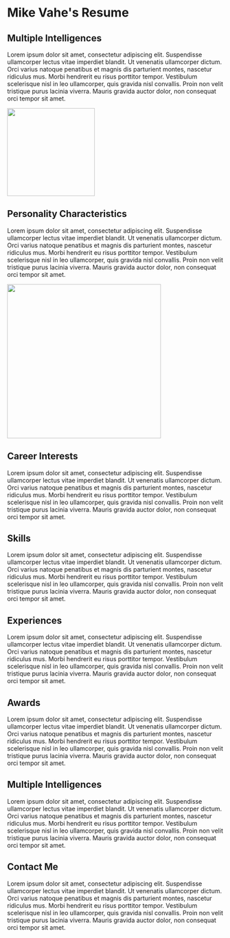 # Mike Vahe's Resume

## Multiple Intelligences

Lorem ipsum dolor sit amet, consectetur adipiscing elit. Suspendisse ullamcorper lectus vitae imperdiet blandit. Ut venenatis ullamcorper dictum. Orci varius natoque penatibus et magnis dis parturient montes, nascetur ridiculus mus. Morbi hendrerit eu risus porttitor tempor. Vestibulum scelerisque nisl in leo ullamcorper, quis gravida nisl convallis. Proin non velit tristique purus lacinia viverra. Mauris gravida auctor dolor, non consequat orci tempor sit amet.

<img src="https://upload.wikimedia.org/wikipedia/commons/8/8a/Banana-Single.jpg" title="" alt="" width="204">

## Personality Characteristics

Lorem ipsum dolor sit amet, consectetur adipiscing elit. Suspendisse ullamcorper lectus vitae imperdiet blandit. Ut venenatis ullamcorper dictum. Orci varius natoque penatibus et magnis dis parturient montes, nascetur ridiculus mus. Morbi hendrerit eu risus porttitor tempor. Vestibulum scelerisque nisl in leo ullamcorper, quis gravida nisl convallis. Proin non velit tristique purus lacinia viverra. Mauris gravida auctor dolor, non consequat orci tempor sit amet.

<img src="https://upload.wikimedia.org/wikipedia/commons/d/de/Bananavarieties.jpg" title="" alt="" width="358">

## Career Interests

Lorem ipsum dolor sit amet, consectetur adipiscing elit. Suspendisse ullamcorper lectus vitae imperdiet blandit. Ut venenatis ullamcorper dictum. Orci varius natoque penatibus et magnis dis parturient montes, nascetur ridiculus mus. Morbi hendrerit eu risus porttitor tempor. Vestibulum scelerisque nisl in leo ullamcorper, quis gravida nisl convallis. Proin non velit tristique purus lacinia viverra. Mauris gravida auctor dolor, non consequat orci tempor sit amet.

## Skills

Lorem ipsum dolor sit amet, consectetur adipiscing elit. Suspendisse ullamcorper lectus vitae imperdiet blandit. Ut venenatis ullamcorper dictum. Orci varius natoque penatibus et magnis dis parturient montes, nascetur ridiculus mus. Morbi hendrerit eu risus porttitor tempor. Vestibulum scelerisque nisl in leo ullamcorper, quis gravida nisl convallis. Proin non velit tristique purus lacinia viverra. Mauris gravida auctor dolor, non consequat orci tempor sit amet.

## Experiences

Lorem ipsum dolor sit amet, consectetur adipiscing elit. Suspendisse ullamcorper lectus vitae imperdiet blandit. Ut venenatis ullamcorper dictum. Orci varius natoque penatibus et magnis dis parturient montes, nascetur ridiculus mus. Morbi hendrerit eu risus porttitor tempor. Vestibulum scelerisque nisl in leo ullamcorper, quis gravida nisl convallis. Proin non velit tristique purus lacinia viverra. Mauris gravida auctor dolor, non consequat orci tempor sit amet.

## Awards

Lorem ipsum dolor sit amet, consectetur adipiscing elit. Suspendisse ullamcorper lectus vitae imperdiet blandit. Ut venenatis ullamcorper dictum. Orci varius natoque penatibus et magnis dis parturient montes, nascetur ridiculus mus. Morbi hendrerit eu risus porttitor tempor. Vestibulum scelerisque nisl in leo ullamcorper, quis gravida nisl convallis. Proin non velit tristique purus lacinia viverra. Mauris gravida auctor dolor, non consequat orci tempor sit amet.

## Multiple Intelligences

Lorem ipsum dolor sit amet, consectetur adipiscing elit. Suspendisse ullamcorper lectus vitae imperdiet blandit. Ut venenatis ullamcorper dictum. Orci varius natoque penatibus et magnis dis parturient montes, nascetur ridiculus mus. Morbi hendrerit eu risus porttitor tempor. Vestibulum scelerisque nisl in leo ullamcorper, quis gravida nisl convallis. Proin non velit tristique purus lacinia viverra. Mauris gravida auctor dolor, non consequat orci tempor sit amet.

## Contact Me

Lorem ipsum dolor sit amet, consectetur adipiscing elit. Suspendisse ullamcorper lectus vitae imperdiet blandit. Ut venenatis ullamcorper dictum. Orci varius natoque penatibus et magnis dis parturient montes, nascetur ridiculus mus. Morbi hendrerit eu risus porttitor tempor. Vestibulum scelerisque nisl in leo ullamcorper, quis gravida nisl convallis. Proin non velit tristique purus lacinia viverra. Mauris gravida auctor dolor, non consequat orci tempor sit amet.
